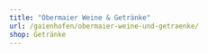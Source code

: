 ```yaml
---
title: "Obermaier Weine & Getränke"
url: /gaienhofen/obermaier-weine-und-getraenke/
shop: Getränke
---
```

